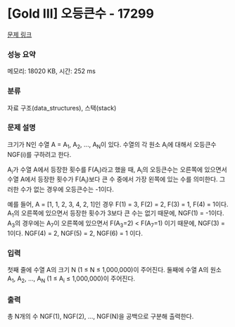 # [Gold III] 오등큰수 - 17299 

[문제 링크](https://www.acmicpc.net/problem/17299) 

### 성능 요약

메모리: 18020 KB, 시간: 252 ms

### 분류

자료 구조(data_structures), 스택(stack)

### 문제 설명

<p>크기가 N인 수열 A = A<sub>1</sub>, A<sub>2</sub>, ..., A<sub>N</sub>이 있다. 수열의 각 원소 A<sub>i</sub>에 대해서 오등큰수 NGF(i)를 구하려고 한다.</p>

<p>A<sub>i</sub>가 수열 A에서 등장한 횟수를 F(A<sub>i</sub>)라고 했을 때, A<sub>i</sub>의 오등큰수는 오른쪽에 있으면서 수열 A에서 등장한 횟수가 F(A<sub>i</sub>)보다 큰 수 중에서 가장 왼쪽에 있는 수를 의미한다. 그러한 수가 없는 경우에 오등큰수는 -1이다.</p>

<p>예를 들어, A = [1, 1, 2, 3, 4, 2, 1]인 경우 F(1) = 3, F(2) = 2, F(3) = 1, F(4) = 1이다. A<sub>1</sub>의 오른쪽에 있으면서 등장한 횟수가 3보다 큰 수는 없기 때문에, NGF(1) = -1이다. A<sub>3</sub>의 경우에는 A<sub>7</sub>이 오른쪽에 있으면서 F(A<sub>3</sub>=2) < F(A<sub>7</sub>=1) 이기 때문에, NGF(3) = 1이다. NGF(4) = 2, NGF(5) = 2, NGF(6) = 1 이다.</p>

### 입력 

 <p>첫째 줄에 수열 A의 크기 N (1 ≤ N ≤ 1,000,000)이 주어진다. 둘째에 수열 A의 원소 A<sub>1</sub>, A<sub>2</sub>, ..., A<sub>N</sub> (1 ≤ A<sub>i</sub> ≤ 1,000,000)이 주어진다.</p>

### 출력 

 <p>총 N개의 수 NGF(1), NGF(2), ..., NGF(N)을 공백으로 구분해 출력한다.</p>

